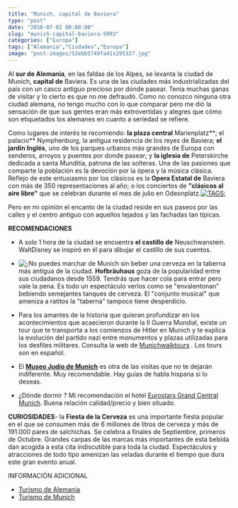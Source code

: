 ```yaml
---
title: "Munich, capital de Baviera"
type: "post"
date: "2018-07-02 00:00:00"
slug: "munich-capital-baviera-5993"
categories: ["Europa"]
tags: ["Alemania","Ciudades","Europa"]
image: "post-images/52ebb5749fa41s295327.jpg"
---
```


Al **sur de Alemania**, en las faldas de los Alpes, se levanta la ciudad de Munich, **capital de** Baviera. Es una de las ciudades más industrializadas del país con un casco antiguo precioso por dónde pasear. Tenía muchas ganas de visitar y lo cierto es que no me defraudó. Como no conozco ninguna otra ciudad alemana, no tengo mucho con lo que comparar pero me dió la sensación de que sus gentes eran más extrovertidas y alegres que cómo son etiquetados los alemanes en cuanto a seriedad se refiere.  
  
   
  
Como lugares de interés te recomiendo: **la plaza central** Marienplatz**; el palacio** Nymphenburg, la antigua residencia de los reyes de Baviera; **el jardín Inglés**, uno de los parques urbanos más grandes de Europa con senderos, arroyos y puentes por donde pasear; y **la iglesia de** Peterskirche dedicada a santa Munditia, patrona de las solteras. Una de las pasiones que comparte la población es la devoción por la ópera y la música clásica. Reflejo de este entusiasmo por los clásicos es la **Opera Estatal de** Baviera con más de 350 representaciones al año; o los conciertos de **"clásicos al aire libre"** que se celebran durante el mes de julio en Odeonplatz.[![ TAGS:](post-images/52ebb5749fa41s295327.jpg "Marienplatz by romanboed")](http://www.flickr.com/photos/romanboed/10024777854/sizes/c/in/photostream/)  
  
Pero en mi opinión el encanto de la ciudad reside en sus paseos por las calles y el centro antiguo con aquellos tejados y las fachadas tan típicas.  
  
**RECOMENDACIONES**

- A solo 1 hora de la ciudad se encuentra **el castillo de** Neuschwanstein. WaltDisney se inspiró en él para dibujar el castillo de sus cuentos.
- [ ![ - ](post-images/52ebb752cab71s347472.jpg "banda de la cervecería Hoftbrauhaus by romanboed")](http://www.flickr.com/photos/romanboed/10116344656/sizes/c/in/photostream/)No puedes marchar de Munich sin beber una cerveza en la taberna más antigua de la ciudad. **Hofbräuhaus** goza de la popularidad entre sus ciudadanos desde 1559. Tendrás que hacer cola para entrar pero vale la pena. Es todo un espectáculo verlos como se "envalentonan" bebiendo semejantes tanques de cerveza. El "conjunto musical" que ameniza a ratitos la "taberna" tampoco tiene desperdicio.

- Para los amantes de la historia que quieran profundizar en los acontecimientos que acaecieron durante la II Guerra Mundial, existe un tour que te transporta a los comienzos de Hitler en Munich y te explica la evolución del partido nazi entre monumentos y plazas utilizadas para los desfiles militares. Consulta la web de [Munichwalktours](http://WWW.MUNICHWALKTOURS.DE) . Los tours son en español.
- El [**Museo Judío de Munich**](http://www.juedisches-museum-muenchen.de/) es otra de las visitas que no te dejarán indiferente. Muy recomendable. Hay guías de habla hispana si lo deseas.
- ¿Dónde dormir ? Mi recomendación el hotel [ Eurostars Grand Central Munich](http://www.missviajes.com/hotel-eurostars-grand-central-munich-1177114). Buena relación calidad/precio y bien situado.

**CURIOSIDADES**- la **Fiesta de la Cerveza** es una importante fiesta popular en el que se consumen más de 6 millones de litros de cerveza y más de 191.000 pares de salchichas. Se celebra a finales de Septiembre, primeros de Octubre. Grandes carpas de las marcas más importantes de esta bebida dan acogida a esta cita indiscutible para toda la ciudad. Espectáculos y atracciones de todo tipo amenizan las veladas durante el tiempo que dura este gran evento anual.

INFORMACIÓN ADICIONAL

- [Turismo de Alemania](http://www.alemania-turismo.com/pages_ms/muenchen_esp.htm)
- [ Turismo de Munich](http://www.muenchen.de/Rathaus/tourist_office/155384/munich_turismo_espanol.html)